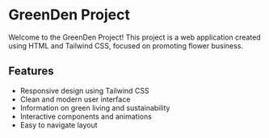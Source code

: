# GreenDen Project

Welcome to the GreenDen Project! This project is a web application created using HTML and Tailwind CSS, focused on promoting flower business.

## Features

- Responsive design using Tailwind CSS
- Clean and modern user interface
- Information on green living and sustainability
- Interactive components and animations
- Easy to navigate layout
